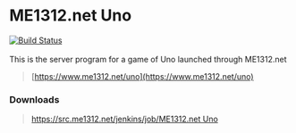 # ME1312.net Uno
[![Build Status](https://src.me1312.net/jenkins/job/ME1312.net%20Uno/badge/icon)](https://src.me1312.net/jenkins/job/ME1312.net%20Uno/)<br><br>
This is the server program for a game of Uno launched through ME1312.net
> [https://www.me1312.net/uno](https://www.me1312.net/uno)<br>

### Downloads
> [https://src.me1312.net/jenkins/job/ME1312.net Uno](https://src.me1312.net/jenkins/job/ME1312.net%20Uno)